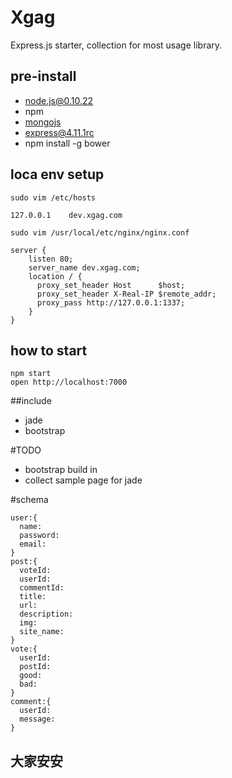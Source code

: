 # Xgag

Express.js starter, collection for most usage library.

## pre-install

 * node.js@0.10.22
 * npm
 * [mongojs](https://github.com/mafintosh/mongojs)
 * [express@4.11.1rc](http://github.com/strongloop/express/)
 * npm install -g bower

## loca env setup

`sudo vim /etc/hosts`

```
127.0.0.1    dev.xgag.com
```

`sudo vim /usr/local/etc/nginx/nginx.conf`

```
server {
    listen 80;
    server_name dev.xgag.com;
    location / {
      proxy_set_header Host      $host;
      proxy_set_header X-Real-IP $remote_addr;
      proxy_pass http://127.0.0.1:1337;
    }
}
```


## how to start

```
npm start
open http://localhost:7000
```

##include

 * jade
 * bootstrap

#TODO  

 * bootstrap build in
 * collect sample page for jade

#schema

```
user:{
  name:
  password:
  email:
}
post:{
  voteId:
  userId:
  commentId:
  title:
  url:
  description:
  img:
  site_name:
}
vote:{
  userId:
  postId:
  good:
  bad:
}
comment:{
  userId:
  message:
}
```
## 大家安安
